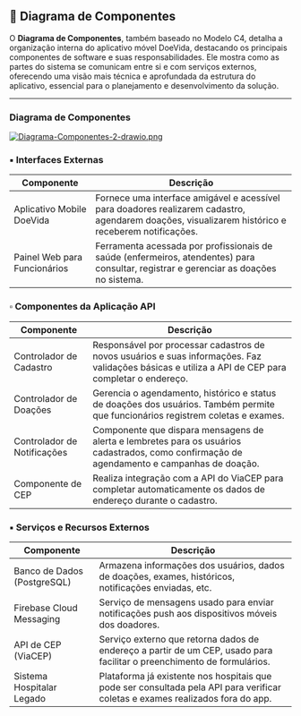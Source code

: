 ## 📌 Diagrama de Componentes

O **Diagrama de Componentes**, também baseado no Modelo C4, detalha a organização interna do aplicativo móvel DoeVida, destacando os principais componentes de software e suas responsabilidades. Ele mostra como as partes do sistema se comunicam entre si e com serviços externos, oferecendo uma visão mais técnica e aprofundada da estrutura do aplicativo, essencial para o planejamento e desenvolvimento da solução.

--- 

### Diagrama de Componentes

[![Diagrama-Componentes-2-drawio.png](https://i.postimg.cc/W4v1f8NX/Diagrama-Componentes-2-drawio.png)](https://postimg.cc/Mn9wnyjQ)

### ▪️ Interfaces Externas
|**Componente**|	**Descrição**|
|-|-|
|Aplicativo Mobile DoeVida|	Fornece uma interface amigável e acessível para doadores realizarem cadastro, agendarem doações, visualizarem histórico e receberem notificações.|
|Painel Web para Funcionários|	Ferramenta acessada por profissionais de saúde (enfermeiros, atendentes) para consultar, registrar e gerenciar as doações no sistema.|

### ▫️ Componentes da Aplicação API

|**Componente**|	**Descrição**|
|-|-|
|Controlador de Cadastro|Responsável por processar cadastros de novos usuários e suas informações. Faz validações básicas e utiliza a API de CEP para completar o endereço.|
|Controlador de Doações	|Gerencia o agendamento, histórico e status de doações dos usuários. Também permite que funcionários registrem coletas e exames.|
|Controlador de Notificações|	Componente que dispara mensagens de alerta e lembretes para os usuários cadastrados, como confirmação de agendamento e campanhas de doação.|
|Componente de CEP|Realiza integração com a API do ViaCEP para completar automaticamente os dados de endereço durante o cadastro.|

### ▪️ Serviços e Recursos Externos

|**Componente**|**Descrição**|
|-|-|
|Banco de Dados (PostgreSQL)|Armazena informações dos usuários, dados de doações, exames, históricos, notificações enviadas, etc.|
|Firebase Cloud Messaging	|Serviço de mensagens usado para enviar notificações push aos dispositivos móveis dos doadores.|
|API de CEP (ViaCEP)|	Serviço externo que retorna dados de endereço a partir de um CEP, usado para facilitar o preenchimento de formulários.|
|Sistema Hospitalar Legado|Plataforma já existente nos hospitais que pode ser consultada pela API para verificar coletas e exames realizados fora do app.|
